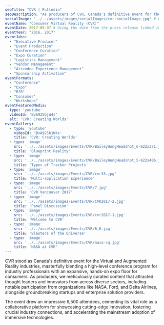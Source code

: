 ```yaml
---
seoTitle: "CVR | Pulledin"
seoDescription: "As producers of CVR, Canada's definitive event for the VR/AR industries, we drew 6,500 attendees and showcased innovation from leaders like NASA, Ford, and Delta Airlines."
socialImage: "../../assets/images/socialImages/cvr-socialImage.jpg" # Placeholder: Create a 1200x630px social image and update this path.
eventName: "Consumer Virtual Reality (CVR)"
eventDate: 2017-05-07 # Using the date from the press release linked in the source text.
eventYear: "2016, 2017"
eventJobs:
  - "Executive Producer"
  - "Event Production"
  - "Conference Curation"
  - "Expo Curation"
  - "Logistics Management"
  - "Vendor Management"
  - "Attendee Experience Management"
  - "Sponsorship Activation"
eventFormats:
  - "Conference"
  - "Expo"
  - "B2B"
  - "Consumer"
  - "Workshops"
eventFeaturedMedia:
  type: 'youtube'
  videoId: 'BvA925bjW4s'
  alt: 'CVR: Creating Worlds'
eventGallery:
  - type: 'youtube'
    videoId: 'BvA925bjW4s'
    title: 'CVR: Creating Worlds'
  - type: 'image'
    src: '../../assets/images/Events/CVR/BaileyWongHeadshot_6-622x371.jpg'
    title: 'Blueprint Reality'
  - type: 'image'
    src: '../../assets/images/Events/CVR/BaileyWongHeadshot_5-622x406.jpg'
    title: 'Types of Tracker Projects'
  - type: 'image'
    src: '../../assets/images/Events/CVR/cvr33.jpg'
    title: 'Multi-application Experience'
  - type: 'image'
    src: '../../assets/images/Events/CVR/7.jpg'
    title: 'CVR Vancouver 2017'
  - type: 'image'
    src: '../../assets/images/Events/CVR/CVR2017-2.jpg'
    title: 'Panel Discussion'
  - type: 'image'
    src: '../../assets/images/Events/CVR/cvr2017-1.jpg'
    title: 'Welcome to CVR'
  - type: 'image'
    src: '../../assets/images/Events/CVR/6_0.jpg'
    title: 'Blasters of the Universe'
  - type: 'image'
    src: '../../assets/images/Events/CVR/nasa-sq.jpg'
    title: 'NASA at CVR'
---
```


CVR stood as Canada's definitive event for the Virtual and Augmented Reality industries, masterfully blending a high-level conference program for industry professionals with an expansive, hands-on expo floor for consumers. As producers, we meticulously curated content that attracted thought leaders and innovators from across diverse sectors, including notable participation from organizations like NASA, Ford, and Delta Airlines, alongside groundbreaking startups and enterprise solution providers.

The event drew an impressive 6,500 attendees, cementing its vital role as a collaborative platform for showcasing cutting-edge innovation, fostering crucial industry connections, and accelerating the mainstream adoption of immersive technologies.